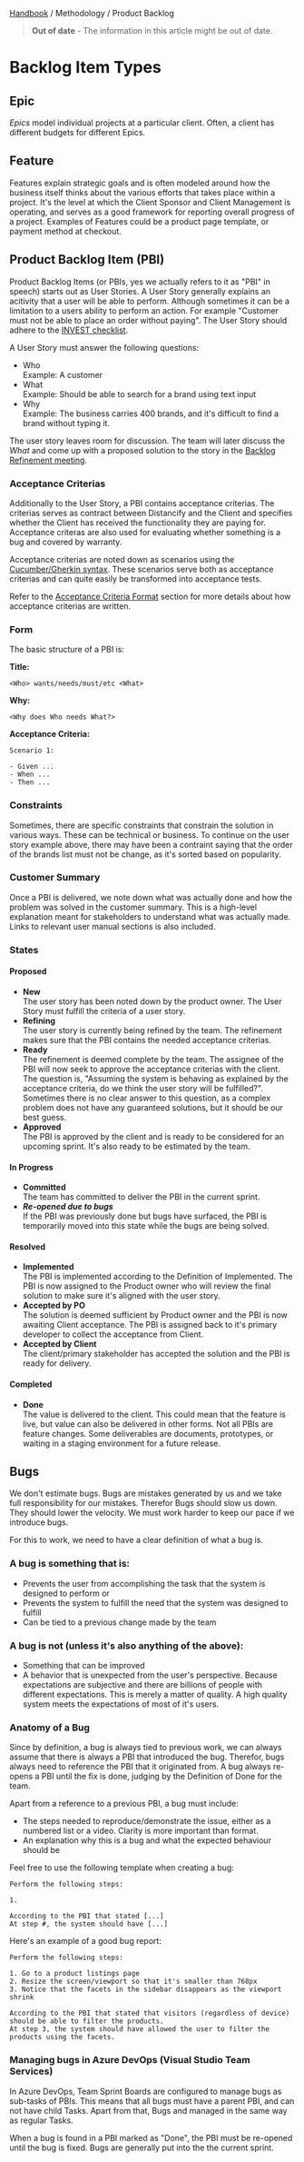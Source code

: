 [Handbook](../../../README.md) / Methodology / Product Backlog

> **Out of date** - The information in this article might be out of date.

# Backlog Item Types

## Epic

*Epics* model individual projects at a particular client. Often, a client has different budgets for different Epics.

## Feature

Features explain strategic goals and is often modeled around how the business itself thinks about the various efforts that takes place within a project. It's the level at which the Client Sponsor and Client Management is operating, and serves as a good framework for reporting overall progress of a project. Examples of Features could be a product page template, or payment method at checkout.

## Product Backlog Item (PBI)

Product Backlog Items (or PBIs, yes we actually refers to it as "PBI" in speech) starts out as User Stories. A User Story generally explains an acitivity that a user will be able to perform. Although sometimes it can be a limitation to a users ability to perform an action. For example "Customer must not be able to place an order without paying". The User Story should adhere to the [INVEST checklist](https://www.agilealliance.org/glossary/invest).

A User Story must answer the following questions:

- Who\
Example: A customer
- What\
Example: Should be able to search for a brand using text input
- Why\
Example: The business carries 400 brands, and it's difficult to find a brand without typing it.

The user story leaves room for discussion. The team will later discuss the *What* and come up with a proposed solution to the story in the [Backlog Refinement meeting](backlog-refinement.md).

### Acceptance Criterias

Additionally to the User Story, a PBI contains acceptance criterias. The criterias serves as contract between Distancify and the Client and specifies whether the Client has received the functionality they are paying for. Acceptance criteras are also used for evaluating whether something is a bug and covered by warranty.

Acceptance criterias are noted down as scenarios using the [Cucumber/Gherkin syntax](https://docs.cucumber.io/gherkin/reference/). These scenarios serve both as acceptance criterias and can quite easily be transformed into acceptance tests.

Refer to the [Acceptance Criteria Format](../../guidelines/acceptance-criteria-format.md) section for more details about how acceptance criterias are written.

### Form

The basic structure of a PBI is:

**Title:**

```
<Who> wants/needs/must/etc <What>
```

**Why:**

```
<Why does Who needs What?>
```

**Acceptance Criteria:**

```
Scenario 1:

- Given ...
- When ...
- Then ...
```

### Constraints

Sometimes, there are specific constraints that constrain the solution in various ways. These can be technical or business. To continue on the user story example above, there may have been a contraint saying that the order of the brands list must not be change, as it's sorted based on popularity.

### Customer Summary

Once a PBI is delivered, we note down what was actually done and how the problem was solved in the customer summary. This is a high-level explanation meant for stakeholders to understand what was actually made. Links to relevant user manual sections is also included.

### States

#### Proposed

- **New**\
The user story has been noted down by the product owner. The User Story must fulfill the criteria of a user story.
- **Refining**\
The user story is currently being refined by the team. The refinement makes sure that the PBI contains the needed acceptance criterias.
- **Ready**\
The refinement is deemed complete by the team. The assignee of the PBI will now seek to approve the acceptance criterias with the client. The question is, "Assuming the system is behaving as explained by the acceptance criteria, do we think the user story will be fulfilled?". Sometimes there is no clear answer to this question, as a complex problem does not have any guaranteed solutions, but it should be our best guess.
- **Approved**\
The PBI is approved by the client and is ready to be considered for an upcoming sprint. It's also ready to be estimated by the team.

#### In Progress

- **Committed**\
The team has committed to deliver the PBI in the current sprint.
- ***Re-opened due to bugs***\
If the PBI was previously done but bugs have surfaced, the PBI is temporarily moved into this state while the bugs are being solved.

#### Resolved

- **Implemented**\
The PBI is implemented according to the Definition of Implemented. The PBI is now assigned to the Product owner who will review the final solution to make sure it's aligned with the user story.
- **Accepted by PO**\
The solution is deemed sufficient by Product owner and the PBI is now awaiting Client acceptance. The PBI is assigned back to it's primary developer to collect the acceptance from Client.
- **Accepted by Client**\
The client/primary stakeholder has accepted the solution and the PBI is ready for delivery.

#### Completed

- **Done**\
The value is delivered to the client. This could mean that the feature is live, but value can also be delivered in other forms. Not all PBIs are feature changes. Some deliverables are documents, prototypes, or waiting in a staging environment for a future release.

## Bugs

We don't estimate bugs. Bugs are mistakes generated by us and we take full responsibility for our mistakes. Therefor Bugs should slow us down. They should lower the velocity. We must work harder to keep our pace if we introduce bugs.

For this to work, we need to have a clear definition of what a bug is.

### A bug is something that is:

- Prevents the user from accomplishing the task that the system is designed to perform or
- Prevents the system to fulfill the need that the system was designed to fulfill
- Can be tied to a previous change made by the team

### A bug is not (unless it's also anything of the above):

- Something that can be improved
- A behavior that is unexpected from the user's perspective. Because expectations are subjective and there are billions of people with different expectations. This is merely a matter of quality. A high quality system meets the expectations of most of it's users.

### Anatomy of a Bug

Since by definition, a bug is always tied to previous work, we can always assume that there is always a PBI that introduced the bug. Therefor, bugs always need to reference the PBI that it originated from. A bug always re-opens a PBI until the fix is done, judging by the Definition of Done for the team.

Apart from a reference to a previous PBI, a bug must include:

- The steps needed to reproduce/demonstrate the issue, either as a numbered list or a video. Clarity is more important than format.
- An explanation why this is a bug and what the expected behaviour should be

Feel free to use the following template when creating a bug:

```
Perform the following steps:

1.

According to the PBI that stated [...]
At step #, the system should have [...]
```

Here's an example of a good bug report:

```
Perform the following steps:

1. Go to a product listings page
2. Resize the screen/viewport so that it's smaller than 768px
3. Notice that the facets in the sidebar disappears as the viewport shrink

According to the PBI that stated that visitors (regardless of device) should be able to filter the products.
At step 3, the system should have allowed the user to filter the products using the facets.
```

### Managing bugs in Azure DevOps (Visual Studio Team Services)

In Azure DevOps, Team Sprint Boards are configured to manage bugs as sub-tasks of PBIs. This means that all bugs must have a parent PBI, and can not have child Tasks. Apart from that, Bugs and managed in the same way as regular Tasks.

When a bug is found in a PBI marked as "Done", the PBI must be re-opened until the bug is fixed. Bugs are generally put into the the current sprint.
